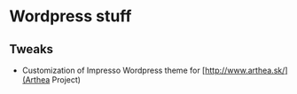 Wordpress stuff
===============


Tweaks
---------------
- Customization of Impresso Wordpress theme for [http://www.arthea.sk/](Arthea Project)

